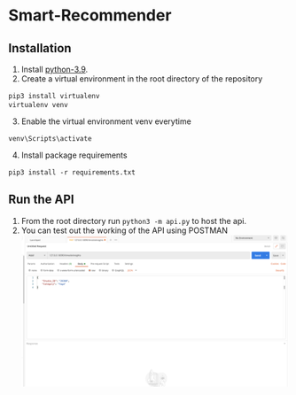 # Smart-Recommender
## Installation
1. Install [python-3.9](https://www.python.org/downloads/release/python-390/).
2. Create a virtual environment in the root directory of the repository
```
pip3 install virtualenv
virtualenv venv
```

3. Enable the virtual environment venv everytime
```
venv\Scripts\activate
```

4. Install package requirements
```
pip3 install -r requirements.txt
```

## Run the API
1. From the root directory run `python3 -m api.py` to host the api.
2. You can test out the working of the API using POSTMAN
![alt text](postman.png)
 
